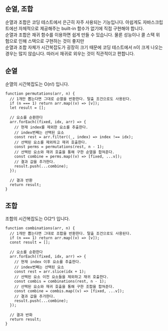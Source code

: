 ## 순열, 조합
순열과 조합은 코딩 테스트에서 은근히 자주 사용되는 기능입니다. 아쉽게도 자바스크립트에선 자체적으로 제공해주는 built-in 함수가 없기에 직접 구현해야 합니다.  
순열과 조합은 재귀 함수를 이용하면 쉽게 만들 수 있습니다. 물론 성능이나 콜 스택 위험으로 인해 스택으로 구현하는 것이 좋지만  
순열과 조합 자체가 시간복잡도가 굉장히 크기 때문에 코딩 테스트에서 n이 크게 나오는 경우는 많지 않습니다. 따러서 재귀로 외우는 것이 직관적이고 편합니다.  
  
## 순열
순열의 시간복잡도는 O(n!) 입니다.
```
function permutations(arr, n) {
  // 1개만 뽑는다면 그대로 순열을 반환한다. 탈출 조건으로도 사용된다.
  if (n === 1) return arr.map((v) => [v]);
  let result = [];

  // 요소를 순환한다
  arr.forEach((fixed, idx, arr) => {
    // 현재 index를 제외한 요소를 추출한다.
    // index번째는 선택된 요소
    const rest = arr.filter((_, index) => index !== idx);
    // 선택된 요소를 제외하고 재귀 호출한다.
    const perms = permutations(rest, n - 1);
    // 선택된 요소와 재귀 호출을 통해 구한 순열을 합쳐준다.
    const combine = perms.map((v) => [fixed, ...v]);
    // 결과 값을 추가한다.
    result.push(...combine);
  });

  // 결과 반환
  return result;
}
```  
  
## 조합
조합의 시간복잡도는 O(2ⁿ) 입니다.  
```
function combinations(arr, n) {
  // 1개만 뽑는다면 그대로 조합을 반환한다. 탈출 조건으로도 사용된다.
  if (n === 1) return arr.map((v) => [v]);
  const result = [];

  // 요소를 순환한다
  arr.forEach((fixed, idx, arr) => {
    // 현재 index 이후 요소를 추출한다.
    // index번째는 선택된 요소
    const rest = arr.slice(idx + 1);
    // 선택된 요소 이전 요소들을 제외하고 재귀 호출한다.
    const combis = combinations(rest, n - 1);
    // 선택된 요소와 재귀 호출을 통해 구한 조합을 합쳐준다.
    const combine = combis.map((v) => [fixed, ...v]);
    // 결과 값을 추가한다.
    result.push(...combine);
  });

  // 결과 반화
  return result;
}
```